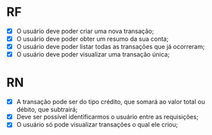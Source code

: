 # RF
- [x] O usuário deve poder criar uma nova transação;
- [x] O usuário deve poder obter um resumo da sua conta;
- [x] O usuário deve poder listar todas as transações que já ocorreram;
- [x] O usuário deve poder visualizar uma transação única;

# RN
- [x] A transação pode ser do tipo crédito, que somará ao valor total ou débito, que subtrairá;
- [x] Deve ser possível identificarmos o usuário entre as requisições;
- [x] O usuário só pode visualizar transações o qual ele criou;
